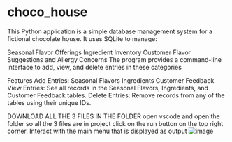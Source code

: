 # choco_house
This Python application is a simple database management system for a fictional chocolate house. It uses SQLite to manage:

Seasonal Flavor Offerings
Ingredient Inventory
Customer Flavor Suggestions and Allergy Concerns
The program provides a command-line interface to add, view, and delete entries in these categories

Features
Add Entries:
  Seasonal Flavors
  Ingredients
  Customer Feedback
View Entries:
  See all records in the Seasonal Flavors, Ingredients, and Customer Feedback tables.
Delete Entries:
  Remove records from any of the tables using their unique IDs.

DOWNLOAD ALL THE 3 FILES IN THE FOLDER
open vscode and open the folder so all the 3 files are in project
click on the run button on the top right corner.
Interact with the main menu that is displayed as output
![image](https://github.com/user-attachments/assets/76a66875-8e60-4419-b0b4-c1d47cc872f6)
